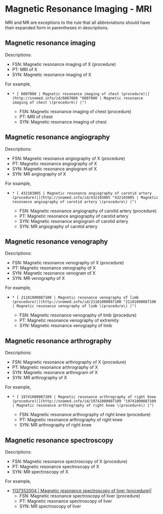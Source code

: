 # Magnetic Resonance Imaging - MRI

MRI and MR are exceptions to the rule that all abbreviations should have their expanded form in parentheses in descriptions.

## Magnetic resonance imaging

Descriptions:

  * FSN: Magnetic resonance imaging of X (procedure)
  * PT: MRI of X
  * SYN: Magnetic resonance imaging of X

For example, 

  *     * [ 6007000 | Magnetic resonance imaging of chest (procedure)|](http://snomed.info/id/6007000 "6007000 | Magnetic resonance imaging of chest \(procedure\) |")
      * FSN: Magnetic resonance imaging of chest (procedure)
      * PT: MRI of chest
      * SYN: Magnetic resonance imaging of chest

## Magnetic resonance angiography 

Descriptions:

  * FSN: Magnetic resonance angiography of X (procedure)
  * PT: Magnetic resonance angiography of X
  * SYN: Magnetic resonance angiogram of X
  * SYN: MR angiography of X

For example, 

  *     * [ 432103005 | Magnetic resonance angiography of carotid artery (procedure)|](http://snomed.info/id/432103005 "432103005 | Magnetic resonance angiography of carotid artery \(procedure\) |")
      * FSN: Magnetic resonance angiography of carotid artery (procedure)
      * PT: Magnetic resonance angiography of carotid artery
      * SYN: Magnetic resonance angiogram of carotid artery
      * SYN:  MR angiography of carotid artery

## Magnetic resonance venography

Descriptions:

  * FSN: Magnetic resonance venography of X (procedure)
  * PT: Magnetic resonance venography of X
  * SYN: Magnetic resonance venogram of X
  * SYN: MR venography of X

For example,

  *     * [ 21101000087100 | Magnetic resonance venography of limb (procedure)|](http://snomed.info/id/21101000087100 "21101000087100 | Magnetic resonance venography of limb \(procedure\) |")
      * FSN: Magnetic resonance venography of limb (procedure)
      * PT: Magnetic resonance venography of extremity
      * SYN: Magnetic resonance venography of limb

## Magnetic resonance arthrography

Descriptions:

  * FSN: Magnetic resonance arthrography of X (procedure)
  * PT: Magnetic resonance arthrography of X
  * SYN: Magnetic resonance arthrogram of X
  * SYN: MR arthrography of X

For example, 

  *     * [ 19741000087109 | Magnetic resonance arthrography of right knee (procedure)|](http://snomed.info/id/19741000087109 "19741000087109 | Magnetic resonance arthrography of right knee \(procedure\) |")
      * FSN: Magnetic resonance arthrography of right knee (procedure)
      * PT: Magnetic resonance arthrography of right knee
      * SYN: MR arthrography of right knee

## Magnetic resonance spectroscopy

Descriptions:

  * FSN: Magnetic resonance spectroscopy of X (procedure)
  * PT: Magnetic resonance spectroscopy of X
  * SYN: MR spectroscopy of X

For example,

  * [ 1137352004 | Magnetic resonance spectroscopy of liver (procedure)|](http://snomed.info/id/1137352004 "1137352004 | Magnetic resonance spectroscopy of liver \(procedure\) |")
    * FSN: Magnetic resonance spectroscopy of liver (procedure)
    * PT: Magnetic resonance spectroscopy of liver
    * SYN: MR spectroscopy of liver

